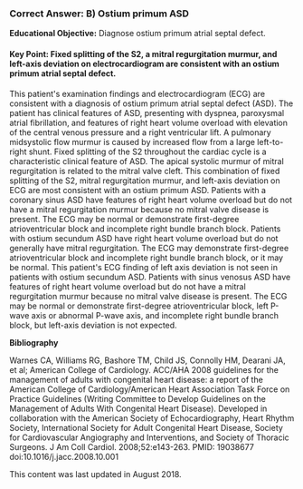
### Correct Answer: B) Ostium primum ASD 

**Educational Objective:** Diagnose ostium primum atrial septal defect.

#### **Key Point:** Fixed splitting of the S2, a mitral regurgitation murmur, and left-axis deviation on electrocardiogram are consistent with an ostium primum atrial septal defect.

This patient's examination findings and electrocardiogram (ECG) are consistent with a diagnosis of ostium primum atrial septal defect (ASD). The patient has clinical features of ASD, presenting with dyspnea, paroxysmal atrial fibrillation, and features of right heart volume overload with elevation of the central venous pressure and a right ventricular lift. A pulmonary midsystolic flow murmur is caused by increased flow from a large left-to-right shunt. Fixed splitting of the S2 throughout the cardiac cycle is a characteristic clinical feature of ASD. The apical systolic murmur of mitral regurgitation is related to the mitral valve cleft. This combination of fixed splitting of the S2, mitral regurgitation murmur, and left-axis deviation on ECG are most consistent with an ostium primum ASD.
Patients with a coronary sinus ASD have features of right heart volume overload but do not have a mitral regurgitation murmur because no mitral valve disease is present. The ECG may be normal or demonstrate first-degree atrioventricular block and incomplete right bundle branch block.
Patients with ostium secundum ASD have right heart volume overload but do not generally have mitral regurgitation. The ECG may demonstrate first-degree atrioventricular block and incomplete right bundle branch block, or it may be normal. This patient's ECG finding of left axis deviation is not seen in patients with ostium secundum ASD.
Patients with sinus venosus ASD have features of right heart volume overload but do not have a mitral regurgitation murmur because no mitral valve disease is present. The ECG may be normal or demonstrate first-degree atrioventricular block, left P-wave axis or abnormal P-wave axis, and incomplete right bundle branch block, but left-axis deviation is not expected.

**Bibliography**

Warnes CA, Williams RG, Bashore TM, Child JS, Connolly HM, Dearani JA, et al; American College of Cardiology. ACC/AHA 2008 guidelines for the management of adults with congenital heart disease: a report of the American College of Cardiology/American Heart Association Task Force on Practice Guidelines (Writing Committee to Develop Guidelines on the Management of Adults With Congenital Heart Disease). Developed in collaboration with the American Society of Echocardiography, Heart Rhythm Society, International Society for Adult Congenital Heart Disease, Society for Cardiovascular Angiography and Interventions, and Society of Thoracic Surgeons. J Am Coll Cardiol. 2008;52:e143-263. PMID: 19038677 doi:10.1016/j.jacc.2008.10.001

This content was last updated in August 2018.